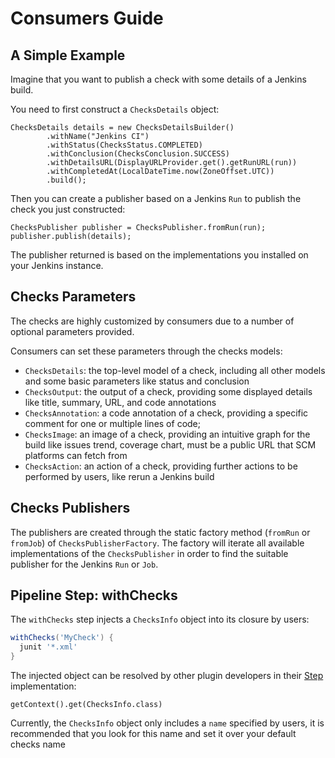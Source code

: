 
# Consumers Guide

## A Simple Example

Imagine that you want to publish a check with some details of a Jenkins build. 

You need to first construct a `ChecksDetails` object:

```
ChecksDetails details = new ChecksDetailsBuilder()
        .withName("Jenkins CI")
        .withStatus(ChecksStatus.COMPLETED)
        .withConclusion(ChecksConclusion.SUCCESS)
        .withDetailsURL(DisplayURLProvider.get().getRunURL(run))
        .withCompletedAt(LocalDateTime.now(ZoneOffset.UTC))
        .build();
```

Then you can create a publisher based on a Jenkins `Run` to publish the check you just constructed:

```
ChecksPublisher publisher = ChecksPublisher.fromRun(run);
publisher.publish(details);
```

The publisher returned is based on the implementations you installed on your Jenkins instance.

## Checks Parameters

The checks are highly customized by consumers due to a number of optional parameters provided.

Consumers can set these parameters through the checks models:

- `ChecksDetails`: the top-level model of a check, including all other models and some basic parameters like status and conclusion
- `ChecksOutput`: the output of a check, providing some displayed details like title, summary, URL, and code annotations
- `ChecksAnnotation`: a code annotation of a check, providing a specific comment for one or multiple lines of code;
- `ChecksImage`: an image of a check, providing an intuitive graph for the build like issues trend, coverage chart, must be a public URL that SCM platforms can fetch from
- `ChecksAction`: an action of a check, providing further actions to be performed by users, like rerun a Jenkins build

## Checks Publishers

The publishers are created through the static factory method (`fromRun` or `fromJob`) of `ChecksPublisherFactory`.
The factory will iterate all available implementations of the `ChecksPublisher` in order to find the suitable publisher for the Jenkins `Run` or `Job`.

## Pipeline Step: withChecks

The `withChecks` step injects a `ChecksInfo` object into its closure by users:

```groovy
withChecks('MyCheck') {
  junit '*.xml'
}
```

The injected object can be resolved by other plugin developers in their [Step](https://javadoc.jenkins.io/plugin/workflow-step-api/org/jenkinsci/plugins/workflow/steps/Step.html) implementation:

```
getContext().get(ChecksInfo.class)
```

Currently, the `ChecksInfo` object only includes a `name` specified by users,
it is recommended that you look for this name and set it over your default checks name

